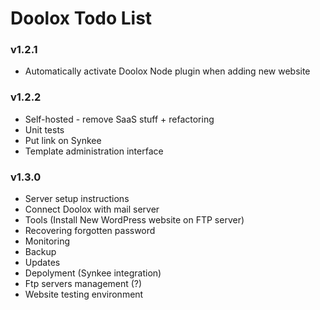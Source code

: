 Doolox Todo List
================

### v1.2.1 ###

* Automatically activate Doolox Node plugin when adding new website

### v1.2.2 ###

* Self-hosted - remove SaaS stuff + refactoring
* Unit tests
* Put link on Synkee
* Template administration interface

### v1.3.0 ###

* Server setup instructions
* Connect Doolox with mail server
* Tools (Install New WordPress website on FTP server)
* Recovering forgotten password
* Monitoring
* Backup
* Updates
* Depolyment (Synkee integration)
* Ftp servers management (?)
* Website testing environment